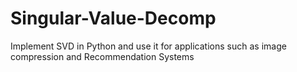 # Singular-Value-Decomp
Implement SVD in Python and use it for applications such as image compression and Recommendation Systems
